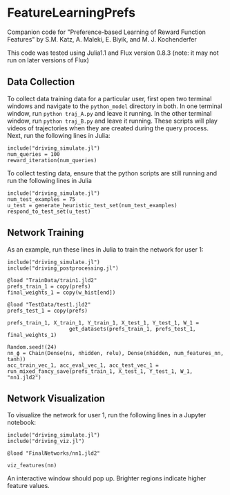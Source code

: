 # FeatureLearningPrefs
Companion code for "Preference-based Learning of Reward Function Features" by S.M. Katz, A. Maleki, E. Biyik, and M. J. Kochenderfer

This code was tested using Julia1.1 and Flux version 0.8.3 (note: it may not run on later versions of Flux)

## Data Collection
To collect data training data for a particular user, first open two terminal windows and navigate to the `python_model` directory in both. In one terminal window, run `python traj_A.py` and leave it running. In the other terminal window, run `python traj_B.py` and leave it running. These scripts will play videos of trajectories when they are created during the query process.
Next, run the following lines in Julia:
```
include("driving_simulate.jl")
num_queries = 100
reward_iteration(num_queries)
```

To collect testing data, ensure that the python scripts are still running and run the following lines in Julia
```
include("driving_simulate.jl")
num_test_examples = 75
u_test = generate_heuristic_test_set(num_test_examples)
respond_to_test_set(u_test)
```

## Network Training
As an example, run these lines in Julia to train the network for user 1:
```
include("driving_simulate.jl")
include("driving_postprocessing.jl")

@load "TrainData/train1.jld2"
prefs_train_1 = copy(prefs)
final_weights_1 = copy(w_hist[end])

@load "TestData/test1.jld2"
prefs_test_1 = copy(prefs)

prefs_train_1, X_train_1, Y_train_1, X_test_1, Y_test_1, W_1 = 
					get_datasets(prefs_train_1, prefs_test_1, final_weights_1)

Random.seed!(24)
nn_ϕ = Chain(Dense(ns, nhidden, relu), Dense(nhidden, num_features_nn, tanh))
acc_train_vec_1, acc_eval_vec_1, acc_test_vec_1 = run_mixed_fancy_save(prefs_train_1, X_test_1, Y_test_1, W_1, "nn1.jld2")
```

## Network Visualization
To visualize the network for user 1, run the following lines in a Jupyter notebook:
```
include("driving_simulate.jl")
include("driving_viz.jl")

@load "FinalNetworks/nn1.jld2"

viz_features(nn)
```
An interactive window should pop up. Brighter regions indicate higher feature values.
